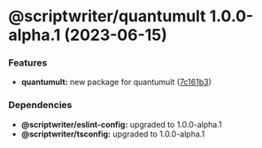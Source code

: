 # @scriptwriter/quantumult 1.0.0-alpha.1 (2023-06-15)

### Features

- **quantumult:** new package for quantumult ([7c161b3](https://github.com/oustn/scriptwriters/commit/7c161b3c431c16b78a92eef1c4b3c2be23a45f15))

### Dependencies

- **@scriptwriter/eslint-config:** upgraded to 1.0.0-alpha.1
- **@scriptwriter/tsconfig:** upgraded to 1.0.0-alpha.1
